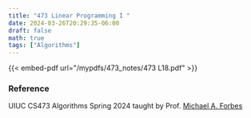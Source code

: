 ```yaml
---
title: "473 Linear Programming I "
date: 2024-03-26T20:29:35-06:00
draft: false
math: true
tags: ["Algorithms"]
---
```


{{< embed-pdf url="/mypdfs/473_notes/473 L18.pdf" >}}

### Reference
UIUC CS473 Algorithms Spring 2024 taught by Prof. [Michael A. Forbes](https://miforbes.cs.illinois.edu/)